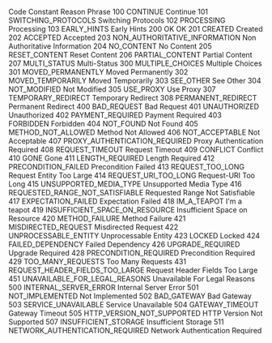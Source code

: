 Code	Constant	Reason Phrase
100	CONTINUE	Continue
101	SWITCHING_PROTOCOLS	Switching Protocols
102	PROCESSING	Processing
103	EARLY_HINTS	Early Hints
200	OK	OK
201	CREATED	Created
202	ACCEPTED	Accepted
203	NON_AUTHORITATIVE_INFORMATION	Non Authoritative Information
204	NO_CONTENT	No Content
205	RESET_CONTENT	Reset Content
206	PARTIAL_CONTENT	Partial Content
207	MULTI_STATUS	Multi-Status
300	MULTIPLE_CHOICES	Multiple Choices
301	MOVED_PERMANENTLY	Moved Permanently
302	MOVED_TEMPORARILY	Moved Temporarily
303	SEE_OTHER	See Other
304	NOT_MODIFIED	Not Modified
305	USE_PROXY	Use Proxy
307	TEMPORARY_REDIRECT	Temporary Redirect
308	PERMANENT_REDIRECT	Permanent Redirect
400	BAD_REQUEST	Bad Request
401	UNAUTHORIZED	Unauthorized
402	PAYMENT_REQUIRED	Payment Required
403	FORBIDDEN	Forbidden
404	NOT_FOUND	Not Found
405	METHOD_NOT_ALLOWED	Method Not Allowed
406	NOT_ACCEPTABLE	Not Acceptable
407	PROXY_AUTHENTICATION_REQUIRED	Proxy Authentication Required
408	REQUEST_TIMEOUT	Request Timeout
409	CONFLICT	Conflict
410	GONE	Gone
411	LENGTH_REQUIRED	Length Required
412	PRECONDITION_FAILED	Precondition Failed
413	REQUEST_TOO_LONG	Request Entity Too Large
414	REQUEST_URI_TOO_LONG	Request-URI Too Long
415	UNSUPPORTED_MEDIA_TYPE	Unsupported Media Type
416	REQUESTED_RANGE_NOT_SATISFIABLE	Requested Range Not Satisfiable
417	EXPECTATION_FAILED	Expectation Failed
418	IM_A_TEAPOT	I'm a teapot
419	INSUFFICIENT_SPACE_ON_RESOURCE	Insufficient Space on Resource
420	METHOD_FAILURE	Method Failure
421	MISDIRECTED_REQUEST	Misdirected Request
422	UNPROCESSABLE_ENTITY	Unprocessable Entity
423	LOCKED	Locked
424	FAILED_DEPENDENCY	Failed Dependency
426	UPGRADE_REQUIRED	Upgrade Required
428	PRECONDITION_REQUIRED	Precondition Required
429	TOO_MANY_REQUESTS	Too Many Requests
431	REQUEST_HEADER_FIELDS_TOO_LARGE	Request Header Fields Too Large
451	UNAVAILABLE_FOR_LEGAL_REASONS	Unavailable For Legal Reasons
500	INTERNAL_SERVER_ERROR	Internal Server Error
501	NOT_IMPLEMENTED	Not Implemented
502	BAD_GATEWAY	Bad Gateway
503	SERVICE_UNAVAILABLE	Service Unavailable
504	GATEWAY_TIMEOUT	Gateway Timeout
505	HTTP_VERSION_NOT_SUPPORTED	HTTP Version Not Supported
507	INSUFFICIENT_STORAGE	Insufficient Storage
511	NETWORK_AUTHENTICATION_REQUIRED	Network Authentication Required
